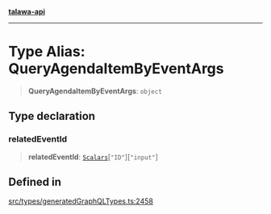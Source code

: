 [**talawa-api**](../../../README.md)

***

# Type Alias: QueryAgendaItemByEventArgs

> **QueryAgendaItemByEventArgs**: `object`

## Type declaration

### relatedEventId

> **relatedEventId**: [`Scalars`](Scalars.md)\[`"ID"`\]\[`"input"`\]

## Defined in

[src/types/generatedGraphQLTypes.ts:2458](https://github.com/Suyash878/talawa-api/blob/095e6964ce2a06c1c30d1acf81b6162203f1db91/src/types/generatedGraphQLTypes.ts#L2458)
